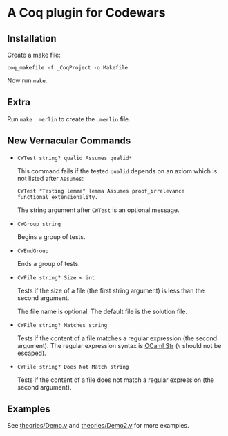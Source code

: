 # A Coq plugin for Codewars

## Installation

Create a make file:
```
coq_makefile -f _CoqProject -o Makefile
```

Now run `make`.

## Extra

Run `make .merlin` to create the `.merlin` file.

## New Vernacular Commands

- `CWTest string? qualid Assumes qualid*`

   This command fails if the tested `qualid` depends on an axiom which is not listed after `Assumes`:

   ```coq
   CWTest "Testing lemma" lemma Assumes proof_irrelevance functional_extensionality.
   ```
   The string argument after `CWTest` is an optional message.

- `CWGroup string`
   
   Begins a group of tests.

- `CWEndGroup`

   Ends a group of tests.

- `CWFile string? Size < int`

   Tests if the size of a file (the first string argument) is less than the second argument.

   The file name is optional. The default file is the solution file.

- `CWFile string? Matches string`

   Tests if the content of a file matches a regular expression (the second argument). The regular expression syntax is [OCaml Str](https://caml.inria.fr/pub/docs/manual-ocaml/libref/Str.html) (`\` should not be escaped).

- `CWFile string? Does Not Match string`

   Tests if the content of a file does not match a regular expression (the second argument).

## Examples

See [theories/Demo.v](theories/Demo.v) and [theories/Demo2.v](theories/Demo2.v)
for more examples.